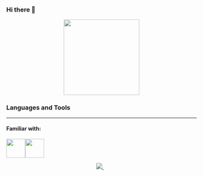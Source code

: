 ### Hi there 👋

<!--
**kundan-singh742/kundan-singh742** is a ✨ _special_ ✨ repository because its `README.md` (this file) appears on your GitHub profile.

Here are some ideas to get you started:

- 🔭 I’m currently working on ...
- 🌱 I’m currently learning ...
- 👯 I’m looking to collaborate on ...
- 🤔 I’m looking for help with ...
- 💬 Ask me about ...
- 📫 How to reach me: ...
- 😄 Pronouns: ...
- ⚡ Fun fact: ...
-->
<div id="header" align="center">
  <img src="https://media.giphy.com/media/Kfl09udXYhbjajJwEt/giphy.gif" width="200"/>
</div>

### Languages and Tools
------------------------------------
#### Familiar with:
<img height=50 src="https://cdn.jsdelivr.net/gh/devicons/devicon/icons/java/java-original.svg"/><img height=50 src="https://cdn.jsdelivr.net/gh/devicons/devicon/icons/python/python-original.svg"/>

</p>
<p align='center'>
<a href="https://www.linkedin.com/in/kundan-singh-mahato-634641184/">
<img src="https://img.shields.io/badge/linkedin-%230077B5.svg?&style=for-the-badge&logo=linkedin&logoColor=red" />
</a>&nbsp;&nbsp;
